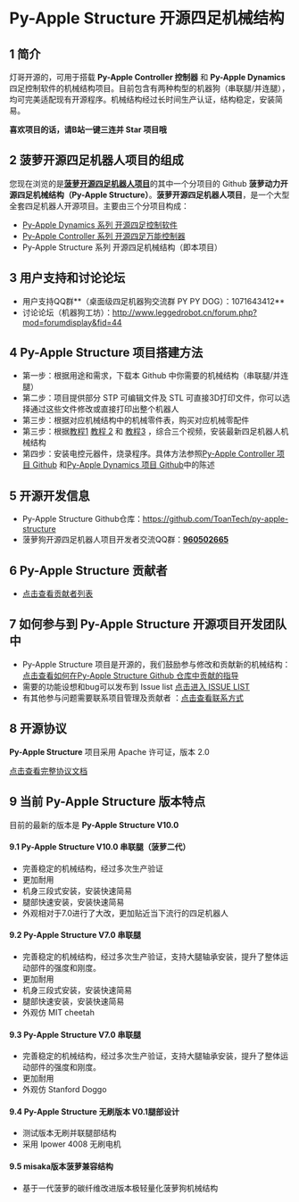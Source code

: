 # Py-Apple Structure 开源四足机械结构

## 1 简介

  灯哥开源的，可用于搭载 **Py-Apple Controller 控制器**  和 **Py-Apple Dynamics** 四足控制软件的机械结构项目。目前包含有两种构型的机器狗（串联腿/并连腿），均可完美适配现有开源程序。机械结构经过长时间生产认证，结构稳定，安装简易。

  **喜欢项目的话，请B站一键三连并 Star 项目哦**

## 2 **菠萝开源四足机器人项目的组成**

  您现在浏览的是[**菠萝开源四足机器人项目**](https://github.com/ToanTech/py-apple-quadruped-robot)的其中一个分项目的 Github **菠萝动力开源四足机械结构（Py-Apple Structure）**。**菠萝开源四足机器人项目**，是一个大型全套四足机器人开源项目。主要由三个分项目构成：

- [Py-Apple Dynamics 系列 开源四足控制软件](https://github.com/ToanTech/py-apple-dynamics)
- [Py-Apple Controller 系列 开源四足万能控制器](https://github.com/ToanTech/py-apple-controller)
- Py-Apple Structure 系列 开源四足机械结构（即本项目）

## 3 用户支持和讨论论坛

- 用户支持QQ群**（桌面级四足机器狗交流群 PY PY DOG）：1071643412**
- 讨论论坛（机器狗工坊）：http://www.leggedrobot.cn/forum.php?mod=forumdisplay&fid=44

## 4 Py-Apple Structure 项目搭建方法

- 第一步：根据用途和需求，下载本 Github 中你需要的机械结构（串联腿/并连腿）
- 第二步：项目提供部分 STP 可编辑文件及 STL 可直接3D打印文件，你可以选择通过这些文件修改或直接打印出整个机器人
- 第三步：根据对应机械结构中的机械零件表，购买对应机械零配件
- 第三步：根据[教程1](https://www.bilibili.com/video/BV1Sk4y1d7RH/) [教程 2](https://www.bilibili.com/video/BV1kf4y127yh/) 和 [教程3](https://www.bilibili.com/video/BV1Wz411e7SH/) ，综合三个视频，安装最新四足机器人机械结构
- 第四步：安装电控元器件，烧录程序。具体方法参照[Py-Apple Controller 项目 Github](https://github.com/ToanTech/py-apple-controller) 和[Py-Apple Dynamics 项目 Github](https://github.com/ToanTech/py-apple-dynamics)中的陈述

## 5 开源开发信息

- Py-Apple Structure Github仓库：https://github.com/ToanTech/py-apple-structure
- 菠萝狗开源四足机器人项目开发者交流QQ群：<u>**960502665**</u>

## 6 Py-Apple Structure  贡献者

- [点击查看贡献者列表](contributors_m.md)

## 7 如何参与到 Py-Apple Structure 开源项目开发团队中

-  Py-Apple Structure 项目是开源的，我们鼓励参与修改和贡献新的机械结构：[点击查看如何在Py-Apple Structure Github 仓库中贡献的指导](http://www.leggedrobot.cn/forum.php?mod=viewthread&tid=50&extra=page%3D1)
-  需要的功能设想和bug可以发布到 Issue list [点击进入 ISSUE LIST](https://github.com/ToanTech/py-apple-structure/issues)
-  有其他参与问题需要联系项目管理及贡献者 ：[点击查看联系方式](contributors_m.md)

## 8 开源协议

**Py-Apple Structure** 项目采用 Apache 许可证，版本 2.0

[点击查看完整协议文档](LICENSE)

## 9 当前 Py-Apple Structure 版本特点

  目前的最新的版本是 **Py-Apple Structure V10.0** 

#### 9.1 Py-Apple Structure V10.0 串联腿（菠萝二代）

- 完善稳定的机械结构，经过多次生产验证
- 更加耐用
- 机身三段式安装，安装快速简易
- 腿部快速安装，安装快速简易
- 外观相对于7.0进行了大改，更加贴近当下流行的四足机器人

#### 9.2 Py-Apple Structure V7.0 串联腿

- 完善稳定的机械结构，经过多次生产验证，支持大腿轴承安装，提升了整体运动部件的强度和刚度。
- 更加耐用
- 机身三段式安装，安装快速简易
- 腿部快速安装，安装快速简易
- 外观仿 MIT cheetah

#### 9.3 Py-Apple Structure V7.0 串联腿

- 完善稳定的机械结构，经过多次生产验证，支持大腿轴承安装，提升了整体运动部件的强度和刚度。
- 更加耐用
- 外观仿 Stanford Doggo

#### 9.4 Py-Apple Structure 无刷版本 V0.1腿部设计

- 测试版本无刷并联腿部结构
- 采用 Ipower 4008 无刷电机

#### 9.5 misaka版本菠萝兼容结构

- 基于一代菠萝的碳纤维改进版本极轻量化菠萝狗机械结构
